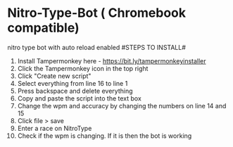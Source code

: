 # Nitro-Type-Bot ( Chromebook compatible)
nitro type bot with auto reload enabled
#STEPS TO INSTALL#
1. Install Tampermonkey here - https://bit.ly/tampermonkeyinstaller
2. Click the Tampermonkey icon in the top right
3. Click "Create new script"
4. Select everything from line 16 to line 1
5. Press backspace and delete everything
6. Copy and paste the script into the text box
7. Change the wpm and accuracy by changing the numbers on  line 14 and 15
8. Click file > save
9. Enter a race on NitroType
10. Check if the wpm is changing. If it is then the bot is working
